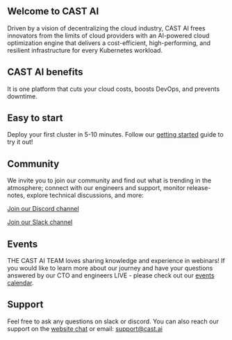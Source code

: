## Welcome to CAST AI

Driven by a vision of decentralizing the cloud industry, CAST AI frees innovators from the limits of cloud providers with an AI-powered cloud optimization engine that delivers a cost-efficient, high-performing, and resilient infrastructure for every Kubernetes workload.

## CAST AI benefits

It is one platform that cuts your cloud costs, boosts DevOps, and prevents downtime.

## Easy to start

Deploy your first cluster in 5-10 minutes. Follow our [getting started](../docs/getting-started.md) guide to try it out!

## Community

We invite you to join our community and find out what is trending in the atmosphere; connect with our engineers and support, monitor release-notes, explore technical discussions, and more:

[Join our Discord channel](https://discord.gg/4sFCFVJ)

[Join our Slack channel](https://join.slack.com/t/castai-community/shared_invite/zt-i8fcn2xi-sM_iONKn35NmYR2E3dtfng)

## Events

THE CAST AI TEAM loves sharing knowledge and experience in webinars! If you would like to learn more about our journey and have your questions answered by our CTO and engineers LIVE - please check out our [events calendar](https://cast.ai/events/).

## Support

Feel free to ask any questions on slack or discord. You can also reach our support on the [website chat](https://cast.ai/#) or email: support@cast.ai
